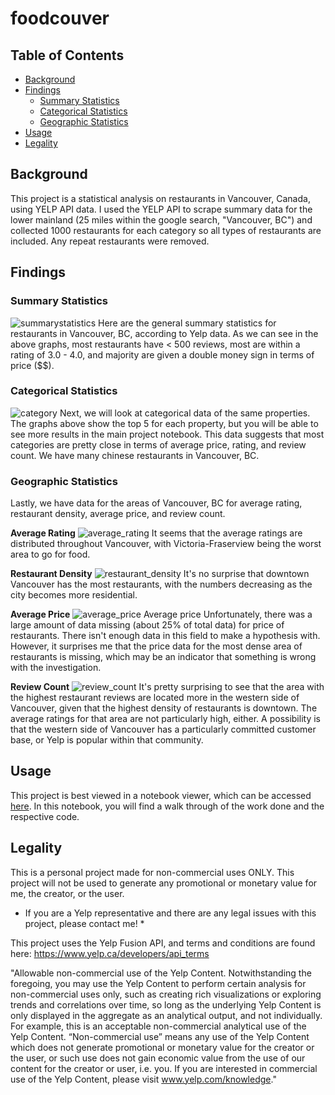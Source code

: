 # foodcouver

## Table of Contents
* [Background](#background)
* [Findings](#findings)
  * [Summary Statistics](#summary-statistics)
  * [Categorical Statistics](#categorical-statistics)
  * [Geographic Statistics](#geographic-statistics)
* [Usage](#usage)
* [Legality](#legality)

## Background

This project is a statistical analysis on restaurants in Vancouver, Canada, using YELP API data. I used the YELP API to scrape summary data for the lower mainland (25 miles within the google search, "Vancouver, BC") and collected 1000 restaurants for each category so all types of restaurants are included. Any repeat restaurants were removed.

## Findings

### Summary Statistics
![summarystatistics](https://user-images.githubusercontent.com/50093891/79916155-19146700-83dd-11ea-8559-ab08a5d642e9.png)
Here are the general summary statistics for restaurants in Vancouver, BC, according to Yelp data. As we can see in the above graphs, most restaurants have < 500 reviews, most are within a rating of 3.0 - 4.0, and majority are given a double money sign in terms of price ($$).

### Categorical Statistics
![category](https://user-images.githubusercontent.com/50093891/79916208-2d586400-83dd-11ea-926a-c474a0be4a21.png)
Next, we will look at categorical data of the same properties. The graphs above show the top 5 for each property, but you will be able to see more results in the main project notebook. This data suggests that most categories are pretty close in terms of average price, rating, and review count. We have many chinese restaurants in Vancouver, BC.

### Geographic Statistics
Lastly, we have data for the areas of Vancouver, BC for average rating, restaurant density, average price, and review count.

**Average Rating**
![average_rating](https://user-images.githubusercontent.com/50093891/79916236-3cd7ad00-83dd-11ea-8524-81051448bf93.png)
It seems that the average ratings are distributed throughout Vancouver, with Victoria-Fraserview being the worst area to go for food.


**Restaurant Density**
![restaurant_density](https://user-images.githubusercontent.com/50093891/79916255-46611500-83dd-11ea-8d58-d0f3a522621b.png)
It's no surprise that downtown Vancouver has the most restaurants, with the numbers decreasing as the city becomes more residential.


**Average Price**
![average_price](https://user-images.githubusercontent.com/50093891/79916303-5842b800-83dd-11ea-837f-d5e70073cd59.png)
Average price
Unfortunately, there was a large amount of data missing (about 25% of total data) for price of restaurants. There isn't enough data in this field to make a hypothesis with. However, it surprises me that the price data for the most dense area of restaurants is missing, which may be an indicator that something is wrong with the investigation.


**Review Count**
![review_count](https://user-images.githubusercontent.com/50093891/79916348-6b558800-83dd-11ea-9438-d92d6b1fc351.png)
It's pretty surprising to see that the area with the highest restaurant reviews are located more in the western side of Vancouver, given that the highest density of restaurants is downtown. The average ratings for that area are not particularly high, either. A possibility is that the western side of Vancouver has a particularly committed customer base, or Yelp is popular within that community.


## Usage

This project is best viewed in a notebook viewer, which can be accessed [here](https://nbviewer.jupyter.org/github/justinmlam/foodcouver/blob/master/foodcouver.ipynb). In this notebook, you will find a walk through of the work done and the respective code.

## Legality
This is a personal project made for non-commercial uses ONLY. This project will not be used to generate any promotional or monetary value for me, the creator, or the user.
* If you are a Yelp representative and there are any legal issues with this project, please contact me! *

This project uses the Yelp Fusion API, and terms and conditions are found here:
https://www.yelp.ca/developers/api_terms

"Allowable non-commercial use of the Yelp Content. Notwithstanding the foregoing, you may use the Yelp Content to perform certain analysis for non-commercial uses only, such as creating rich visualizations or exploring trends and correlations over time, so long as the underlying Yelp Content is only displayed in the aggregate as an analytical output, and not individually. For example, this is an acceptable non-commercial analytical use of the Yelp Content. “Non-commercial use” means any use of the Yelp Content which does not generate promotional or monetary value for the creator or the user, or such use does not gain economic value from the use of our content for the creator or user, i.e. you. If you are interested in commercial use of the Yelp Content, please visit www.yelp.com/knowledge."